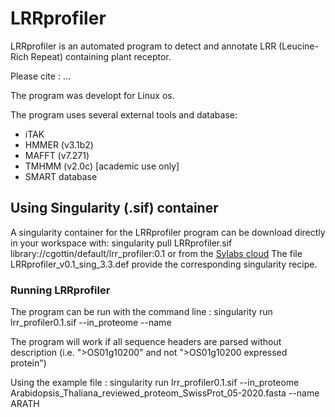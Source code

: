 # LRRprofiler

LRRprofiler is an automated program to detect and annotate LRR (Leucine-Rich Repeat) containing plant receptor.

Please cite : ...

The program was developt for Linux os.

The program uses several external tools and database:
- iTAK 
- HMMER (v3.1b2)
- MAFFT (v7.271)
- TMHMM (v2.0c) [academic use only]
- SMART database

## Using Singularity (.sif) container

A singularity container for the LRRprofiler program can be download directly in your workspace with:
singularity pull LRRprofiler.sif library://cgottin/default/lrr_profiler:0.1
or from the [Sylabs cloud](https://cloud.sylabs.io/library/_container/600ea381517f0358917abf0a) 
The file LRRprofiler_v0.1_sing_3.3.def provide the corresponding singularity recipe.

### Running LRRprofiler
The program can be run with the command line :
singularity run lrr_profiler0.1.sif --in_proteome <fastafile> --name <jobname>

The program will work if all sequence headers are parsed without description (i.e. ">OS01g10200" and not ">OS01g10200 expressed protein")

Using the example file :
singularity run lrr_profiler0.1.sif --in_proteome Arabidopsis_Thaliana_reviewed_proteom_SwissProt_05-2020.fasta --name ARATH